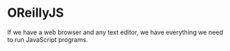 # OReillyJS
If we have a web browser and any text editor, we have everything we need to run JavaScript programs.
